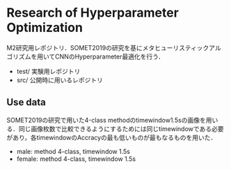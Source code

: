 # Research of Hyperparameter Optimization

M2研究用レポジトリ．SOMET2019の研究を基にメタヒューリスティックアルゴリズムを用いてCNNのHyperparameter最適化を行う．

- test/ 実験用レポジトリ
- src/  公開時に用いるレポジトリ

## Use data

SOMET2019の研究で用いた4-class methodのtimewindow1.5sの画像を用いる．同じ画像枚数で比較できるようにするためには同じtimewindowである必要があり，各timewindowのAccracyの最も低いものが最もなるものを用いた．

- male: method 4-class, timewindow 1.5s
- female: method 4-class, timewindow 1.5s